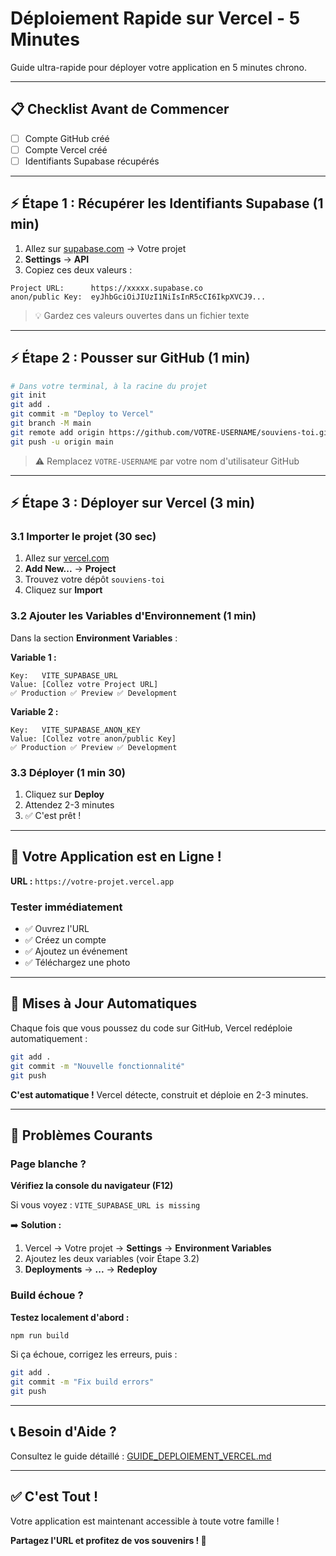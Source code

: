 # Déploiement Rapide sur Vercel - 5 Minutes

Guide ultra-rapide pour déployer votre application en 5 minutes chrono.

---

## 📋 Checklist Avant de Commencer

- [ ] Compte GitHub créé
- [ ] Compte Vercel créé
- [ ] Identifiants Supabase récupérés

---

## ⚡ Étape 1 : Récupérer les Identifiants Supabase (1 min)

1. Allez sur [supabase.com](https://supabase.com) → Votre projet
2. **Settings** → **API**
3. Copiez ces deux valeurs :

```
Project URL:      https://xxxxx.supabase.co
anon/public Key:  eyJhbGciOiJIUzI1NiIsInR5cCI6IkpXVCJ9...
```

> 💡 Gardez ces valeurs ouvertes dans un fichier texte

---

## ⚡ Étape 2 : Pousser sur GitHub (1 min)

```bash
# Dans votre terminal, à la racine du projet
git init
git add .
git commit -m "Deploy to Vercel"
git branch -M main
git remote add origin https://github.com/VOTRE-USERNAME/souviens-toi.git
git push -u origin main
```

> ⚠️ Remplacez `VOTRE-USERNAME` par votre nom d'utilisateur GitHub

---

## ⚡ Étape 3 : Déployer sur Vercel (3 min)

### 3.1 Importer le projet (30 sec)

1. Allez sur [vercel.com](https://vercel.com)
2. **Add New...** → **Project**
3. Trouvez votre dépôt `souviens-toi`
4. Cliquez sur **Import**

### 3.2 Ajouter les Variables d'Environnement (1 min)

Dans la section **Environment Variables** :

**Variable 1 :**
```
Key:   VITE_SUPABASE_URL
Value: [Collez votre Project URL]
✅ Production ✅ Preview ✅ Development
```

**Variable 2 :**
```
Key:   VITE_SUPABASE_ANON_KEY
Value: [Collez votre anon/public Key]
✅ Production ✅ Preview ✅ Development
```

### 3.3 Déployer (1 min 30)

1. Cliquez sur **Deploy**
2. Attendez 2-3 minutes
3. ✅ C'est prêt !

---

## 🎉 Votre Application est en Ligne !

**URL :** `https://votre-projet.vercel.app`

### Tester immédiatement

- ✅ Ouvrez l'URL
- ✅ Créez un compte
- ✅ Ajoutez un événement
- ✅ Téléchargez une photo

---

## 🔄 Mises à Jour Automatiques

Chaque fois que vous poussez du code sur GitHub, Vercel redéploie automatiquement :

```bash
git add .
git commit -m "Nouvelle fonctionnalité"
git push
```

**C'est automatique !** Vercel détecte, construit et déploie en 2-3 minutes.

---

## 🚨 Problèmes Courants

### Page blanche ?

**Vérifiez la console du navigateur (F12)**

Si vous voyez : `VITE_SUPABASE_URL is missing`

➡️ **Solution :**
1. Vercel → Votre projet → **Settings** → **Environment Variables**
2. Ajoutez les deux variables (voir Étape 3.2)
3. **Deployments** → **...** → **Redeploy**

### Build échoue ?

**Testez localement d'abord :**

```bash
npm run build
```

Si ça échoue, corrigez les erreurs, puis :

```bash
git add .
git commit -m "Fix build errors"
git push
```

---

## 📞 Besoin d'Aide ?

Consultez le guide détaillé : [GUIDE_DEPLOIEMENT_VERCEL.md](./GUIDE_DEPLOIEMENT_VERCEL.md)

---

## ✅ C'est Tout !

Votre application est maintenant accessible à toute votre famille !

**Partagez l'URL et profitez de vos souvenirs ! 🎊**
